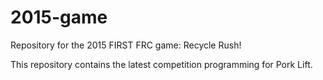 # 2015-game
Repository for the 2015 FIRST FRC game: Recycle Rush!

This repository contains the latest competition programming for Pork Lift.
